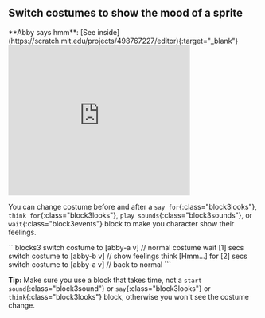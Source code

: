 ## Switch costumes to show the mood of a sprite

<div style="display: flex; flex-wrap: wrap">
<div style="flex-basis: 250px; flex-grow: 1">
<div>
**Abby says hmm**: [See inside](https://scratch.mit.edu/projects/498767227/editor){:target="_blank"}
<iframe src="https://scratch.mit.edu/projects/498356569/?autostart=false" allowtransparency="true" width="365" height="302" frameborder="0" scrolling="no" allowfullscreen style="margin-right: 15px;"></iframe>
  
You can change costume before and after a `say for`{:class="block3looks"}, `think for`{:class="block3looks"}, `play sounds`{:class="block3sounds"}, or `wait`{:class="block3events"} block to make you character show their feelings.
</div>
<div>
```blocks3
switch costume to [abby-a v] // normal costume
wait [1] secs
switch costume to [abby-b v] // show feelings
think [Hmm...] for [2] secs
switch costume to [abby-a v] // back to normal
```

**Tip:** Make sure you use a block that takes time, not a `start sound`{:class="block3sound"} or `say`{:class="block3looks"} or `think`{:class="block3looks"} block, otherwise you won't see the costume change.
</div>
</div>
